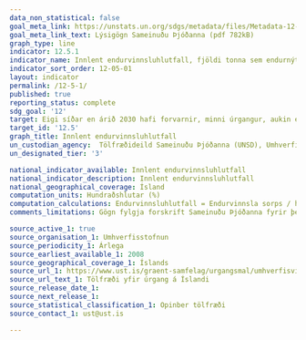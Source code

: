 ```yaml
---
data_non_statistical: false
goal_meta_link: https://unstats.un.org/sdgs/metadata/files/Metadata-12-05-01.pdf
goal_meta_link_text: Lýsigögn Sameinuðu Þjóðanna (pdf 782kB)
graph_type: line
indicator: 12.5.1
indicator_name: Innlent endurvinnsluhlutfall, fjöldi tonna sem endurnýttur er.
indicator_sort_order: 12-05-01
layout: indicator
permalink: /12-5-1/
published: true
reporting_status: complete
sdg_goal: '12'
target: Eigi síðar en árið 2030 hafi forvarnir, minni úrgangur, aukin endurvinnsla og endurnýting dregið verulega úr sóun.
target_id: '12.5'
graph_title: Innlent endurvinnsluhlutfall
un_custodian_agency:  Tölfræðideild Sameinuðu Þjóðanna (UNSD), Umhverfisstofnun Sameinuðu Þjóðanna (UNEP)
un_designated_tier: '3'

national_indicator_available: Innlent endurvinnsluhlutfall
national_indicator_description: Innlent endurvinnsluhlutfall
national_geographical_coverage: Ísland
computation_units: Hundraðshlutar (%)
computation_calculations: Endurvinnsluhlutfall = Endurvinnsla sorps / heildarmagn sorps.
comments_limitations: Gögn fylgja forskrift Sameinuðu Þjóðanna fyrir þennan mælikvarða. Þessi mælikvarði var fundinn í samstarfi við sérfræðinga á þessu sviði.

source_active_1: true
source_organisation_1: Umhverfisstofnun
source_periodicity_1: Árlega
source_earliest_available_1: 2008
source_geographical_coverage_1: Íslands
source_url_1: https://www.ust.is/graent-samfelag/urgangsmal/umhverfisvisar-og-tolfraedi/tolfraedi/
source_url_text_1: Tölfræði yfir úrgang á Íslandi
source_release_date_1:
source_next_release_1:
source_statistical_classification_1: Opinber tölfræði
source_contact_1: ust@ust.is

---
```

